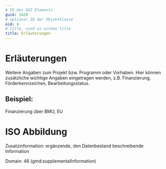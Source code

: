 ```yaml
---
# ID des GUI Elements
guid: 3420
# optional ID der Objektklasse
oid: 4
# title, used as window title
title: Erläuterungen
---
```


# Erläuterungen

Weitere Angaben zum Projekt bzw. Programm oder Vorhaben. Hier können zusätzliche wichtige Angaben eingetragen werden, z.B. Finanzierung, Förderkennzeichen, Bearbeitungsstatus.

## Beispiel:

Finanzierung über BMU, EU

# ISO Abbildung

Zusatzinformation: ergänzende, den Datenbestand beschreibende Information

Domain: 46 (gmd:supplementalInformation)

